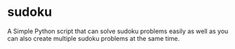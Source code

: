 # sudoku

A Simple Python script that can solve sudoku problems easily as well as you can also create multiple sudoku problems at the same time.
